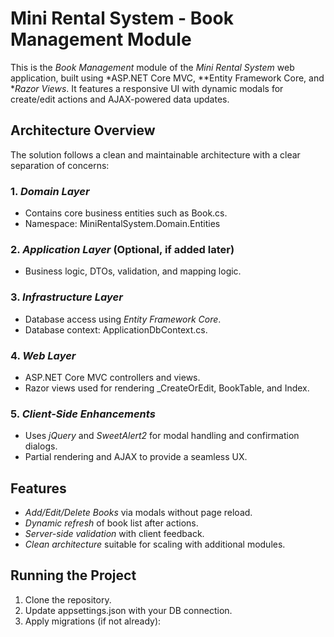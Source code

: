 # Mini Rental System - Book Management Module

This is the *Book Management* module of the *Mini Rental System* web application, built using *ASP.NET Core MVC, **Entity Framework Core, and **Razor Views*. It features a responsive UI with dynamic modals for create/edit actions and AJAX-powered data updates.

## Architecture Overview

The solution follows a clean and maintainable architecture with a clear separation of concerns:

### 1. *Domain Layer*
- Contains core business entities such as Book.cs.
- Namespace: MiniRentalSystem.Domain.Entities

### 2. *Application Layer* (Optional, if added later)
- Business logic, DTOs, validation, and mapping logic.

### 3. *Infrastructure Layer*
- Database access using *Entity Framework Core*.
- Database context: ApplicationDbContext.cs.

### 4. *Web Layer*
- ASP.NET Core MVC controllers and views.
- Razor views used for rendering _CreateOrEdit, BookTable, and Index.

### 5. *Client-Side Enhancements*
- Uses *jQuery* and *SweetAlert2* for modal handling and confirmation dialogs.
- Partial rendering and AJAX to provide a seamless UX.

## Features

- *Add/Edit/Delete Books* via modals without page reload.
- *Dynamic refresh* of book list after actions.
- *Server-side validation* with client feedback.
- *Clean architecture* suitable for scaling with additional modules.

## Running the Project

1. Clone the repository.
2. Update appsettings.json with your DB connection.
3. Apply migrations (if not already):